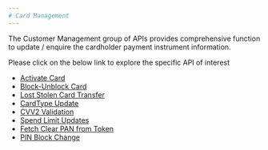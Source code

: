 ```yaml
---
# Card Management
---
```


The Customer Management group of APIs provides comprehensive function to update / enquire the cardholder payment instrument information.

Please click on the below link to explore the specific API of interest

- [Activate Card](./?path=docs/APIs/Card-Management/Activate-Card.md)
- [Block-Unblock Card](./?path=docs/APIs/Card-Management/Block-Card.md)
- [Lost Stolen Card Transfer](./?path=docs/APIs/Card-Management/Lost-Stolen-Card-Transfer.md)
- [CardType Update](./?path=docs/APIs/Card-Management/CardType-Update.md)
- [CVV2 Validation](./?path=docs/APIs/Card-Management/CVV2-Validation.md)
- [Spend Limit Updates](./?path=docs/APIs/Card-Management/Spend-limit-Updates.md)
- [Fetch Clear PAN from Token](./?path=docs/APIs/Card-Management/Fetch-Clear-PAN-from-Token.md)
- [PIN Block Change](./?path=docs/APIs/Card-Management/PIN-Block-Change.md)
